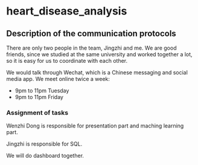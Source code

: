 # heart_disease_analysis

## Description of the communication protocols

There are only two people in the team, Jingzhi and me. We are good friends, since we studied at the same university and worked together a lot, so it is easy for us to coordinate with each other. 

We would talk through Wechat, which is a Chinese  messaging and social media app.
We meet online twice a week:
 - 9pm to 11pm Tuesday 
 - 9pm to 11pm Friday 

### Assignment of tasks

Wenzhi Dong is responsible for presentation part and maching learning part.

Jingzhi is responsible for SQL.

We will do dashboard together.



